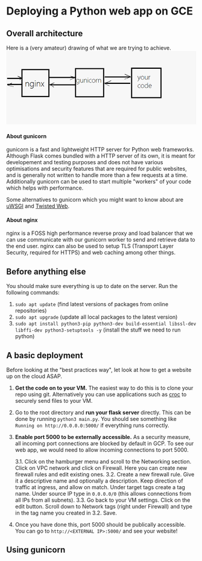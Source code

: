# Deploying a Python web app on GCE

## Overall architecture

Here is a (very amateur) drawing of what we are trying to achieve.
![](images/setup.png)

#### About gunicorn

gunicorn is a fast and lightweight HTTP server for Python web frameworks. Although Flask comes bundled with a HTTP server of its own, it is meant for developement and testing purposes and does not have various optimisations and security features that are required for public websites, and is generally not written to handle more than a few requests at a time.
Additionally gunicorn can be used to start multiple "workers" of your code which helps with performance.

Some alternatives to gunicorn which you might want to know about are [uWSGI](https://uwsgi-docs.readthedocs.io/en/latest/) and [Twisted Web](https://twistedmatrix.com/trac/wiki/TwistedWeb).

#### About nginx

nginx is a FOSS high performance reverse proxy and load balancer that we can use communicate with our gunicorn worker to send and retrieve data to the end user. nginx can also be used to setup TLS (Transport Layer Security, required for HTTPS) and web caching among other things.

## Before anything else

You should make sure everything is up to date on the server. Run the following commands:

1. `sudo apt update` (find latest versions of packages from online repositories)
2. `sudo apt upgrade` (update all local packages to the latest version)
3. `sudo apt install python3-pip python3-dev build-essential libssl-dev libffi-dev python3-setuptools -y` (install the stuff we need to run python)

## A basic deployment

Before looking at the "best practices way", let look at how to get a website up on the cloud ASAP.

1. **Get the code on to your VM.**
   The easiest way to do this is to clone your repo using git. Alternatively you can use applications such as [croc](https://github.com/schollz/croc) to securely send files to your VM.
2. Go to the root directory and **run your flask server** directly.
   This can be done by running `python3 main.py`. You should see something like `Running on http://0.0.0.0:5000/` if everything runs correctly.
3. **Enable port 5000 to be externally accessible.**
   As a security measure, all incoming port connections are blocked by default in GCP. To see our web app, we would need to allow incoming connections to port 5000.

   3.1. Click on the hamburger menu and scroll to the Networking section. Click on VPC network and click on Firewall. Here you can create new firewall rules and edit existing ones.
   3.2. Create a new firewall rule. Give it a descriptive name and optionally a description. Keep direction of traffic at ingress, and allow on match. Under target tags create a tag name. Under source IP type in `0.0.0.0/0` (this allows connections from all IPs from all subnets).
   3.3. Go back to your VM settings. Click on the edit button. Scroll down to Network tags (right under Firewall) and type in the tag name you created in 3.2. Save.

4. Once you have done this, port 5000 should be publically accessible. You can go to `http://<EXTERNAL IP>:5000/` and see your website!

## Using gunicorn
